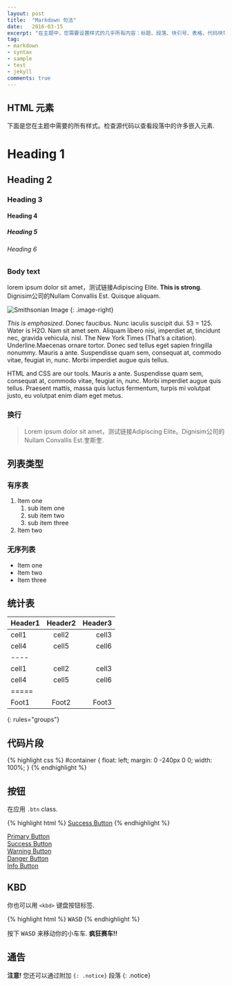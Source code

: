```yaml
---
layout: post
title:  "Markdown 句法"
date:   2016-03-15
excerpt: "在主题中，您需要设置样式的几乎所有内容：标题、段落、块引号、表格、代码块等等。."
tag:
- markdown 
- syntax
- sample
- test
- jekyll
comments: true
---
```


## HTML 元素

下面是您在主题中需要的所有样式。检查源代码以查看段落中的许多嵌入元素.

# Heading 1

## Heading 2

### Heading 3

#### Heading 4

##### Heading 5

###### Heading 6

### Body text

lorem ipsum dolor sit amet，测试链接Adipiscing Elite. **This is strong**. Dignisim公司的Nullam Convallis Est. Quisque aliquam.

![Smithsonian Image](https://mmistakes.github.io/minimal-mistakes/images/3953273590_704e3899d5_m.jpg)
{: .image-right}

*This is emphasized*. Donec faucibus. Nunc iaculis suscipit dui. 53 = 125. Water is H2O. Nam sit amet sem. Aliquam libero nisi, imperdiet at, tincidunt nec, gravida vehicula, nisl. The New York Times (That’s a citation). Underline.Maecenas ornare tortor. Donec sed tellus eget sapien fringilla nonummy. Mauris a ante. Suspendisse quam sem, consequat at, commodo vitae, feugiat in, nunc. Morbi imperdiet augue quis tellus.

HTML and CSS are our tools. Mauris a ante. Suspendisse quam sem, consequat at, commodo vitae, feugiat in, nunc. Morbi imperdiet augue quis tellus. Praesent mattis, massa quis luctus fermentum, turpis mi volutpat justo, eu volutpat enim diam eget metus.

### 换行

> Lorem ipsum dolor sit amet，测试链接Adipiscing Elite。Dignisim公司的Nullam Convallis Est.奎斯奎.

## 列表类型

### 有序表

1. Item one
   1. sub item one
   2. sub item two
   3. sub item three
2. Item two

### 无序列表

* Item one
* Item two
* Item three

## 统计表

| Header1 | Header2 | Header3 |
|:--------|:-------:|--------:|
| cell1   | cell2   | cell3   |
| cell4   | cell5   | cell6   |
|----
| cell1   | cell2   | cell3   |
| cell4   | cell5   | cell6   |
|=====
| Foot1   | Foot2   | Foot3
{: rules="groups"}

## 代码片段

{% highlight css %}
#container {
  float: left;
  margin: 0 -240px 0 0;
  width: 100%;
}
{% endhighlight %}

## 按钮

在应用 `.btn` class.

{% highlight html %}
<a href="#" class="btn btn-success">Success Button</a>
{% endhighlight %}

<div markdown="0"><a href="#" class="btn">Primary Button</a></div>
<div markdown="0"><a href="#" class="btn btn-success">Success Button</a></div>
<div markdown="0"><a href="#" class="btn btn-warning">Warning Button</a></div>
<div markdown="0"><a href="#" class="btn btn-danger">Danger Button</a></div>
<div markdown="0"><a href="#" class="btn btn-info">Info Button</a></div>

## KBD

你也可以用 `<kbd>` 键盘按钮标签.

{% highlight html %}
<kbd>W</kbd><kbd>A</kbd><kbd>S</kbd><kbd>D</kbd>
{% endhighlight %}

按下 <kbd>W</kbd><kbd>A</kbd><kbd>S</kbd><kbd>D</kbd> 来移动你的小车车. **疯狂赛车!!**

## 通告

**注意!** 您还可以通过附加 `{: .notice}` 段落
{: .notice}
